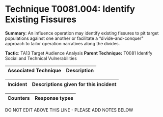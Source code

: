 # Technique T0081.004: Identify Existing Fissures

**Summary**: An influence operation may identify existing fissures to pit target populations against one another or facilitate a “divide-and-conquer" approach to tailor operation narratives along the divides.

**Tactic**: TA13 Target Audience Analysis           **Parent Technique:** T0081 Identify Social and Technical Vulnerabilities


| Associated Technique | Description |
| --------- | ------------------------- |



| Incident | Descriptions given for this incident |
| -------- | -------------------- |



| Counters | Response types |
| -------- | -------------- |


DO NOT EDIT ABOVE THIS LINE - PLEASE ADD NOTES BELOW